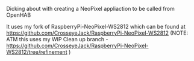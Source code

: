 Dicking about with creating a NeoPixel appliaction to be called from OpenHAB

It uses my fork of RaspberryPi-NeoPixel-WS2812 which can be found at
https://github.com/CrosseyeJack/RaspberryPi-NeoPixel-WS2812
(NOTE: ATM this uses my WIP Clean up branch - https://github.com/CrosseyeJack/RaspberryPi-NeoPixel-WS2812/tree/refinement )
